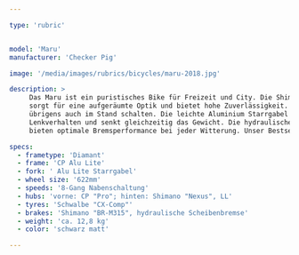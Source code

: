 ```yaml
---

type: 'rubric'


model: 'Maru'
manufacturer: 'Checker Pig'

image: '/media/images/rubrics/bicycles/maru-2018.jpg'

description: >
     Das Maru ist ein puristisches Bike für Freizeit und City. Die Shimano Nexus 8-Gang Getriebenabe 
     sorgt für eine aufgeräumte Optik und bietet hohe Zuverlässigkeit. Mit der Nexus Nabe kann man 
     übrigens auch im Stand schalten. Die leichte Aluminium Starrgabel sorgt für ein direktes 
     Lenkverhalten und senkt gleichzeitig das Gewicht. Die hydraulischen Shimano Scheibenbremsen 
     bieten optimale Bremsperformance bei jeder Witterung. Unser Bestseller in der Checker Pig Linie.

specs:
  - frametype: 'Diamant'
  - frame: 'CP Alu Lite'
  - fork: ' Alu Lite Starrgabel'
  - wheel size: '622mm'
  - speeds: '8-Gang Nabenschaltung'
  - hubs: 'vorne: CP "Pro"; hinten: Shimano "Nexus", LL'
  - tyres: 'Schwalbe "CX-Comp"'
  - brakes: 'Shimano "BR-M315", hydraulische Scheibenbremse'
  - weight: 'ca. 12,8 kg'
  - color: 'schwarz matt'

---
```


